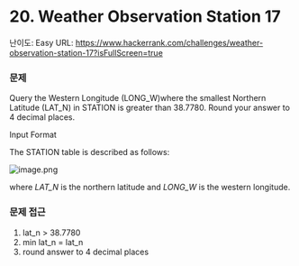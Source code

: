 # 20. Weather Observation Station 17

난이도: Easy
URL: https://www.hackerrank.com/challenges/weather-observation-station-17?isFullScreen=true

### 문제

Query the Western Longitude (LONG_W)where the smallest Northern Latitude (LAT_N) in STATION is greater than 38.7780. Round your answer to 4 decimal places.

Input Format

The STATION table is described as follows:

![image.png](20%20Weather%20Observation%20Station%2017%20150bdab641518054a8b2d9ee89653e61/image.png)

where *LAT_N* is the northern latitude and *LONG_W* is the western longitude.

### 문제 접근

1. lat_n > 38.7780
2. min lat_n = lat_n
3. round answer to 4 decimal places